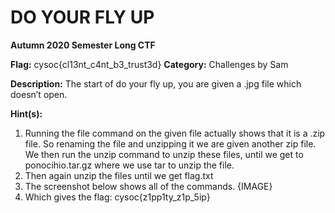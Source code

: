 # DO YOUR FLY UP
**Autumn 2020 Semester Long CTF**

**Flag:** cysoc{cl13nt_c4nt_b3_trust3d}
**Category:** Challenges by Sam

**Description:** The start of do your fly up, you are given a .jpg file which doesn’t open.

**Hint(s):** 

1. Running the file command on the given file actually shows that it is a .zip file. So renaming the file and unzipping it we are given another zip file. We then run the unzip command to unzip these files, until we get to ponocihio.tar.gz where we use tar to unzip the file. 
2. Then again unzip the files until we get flag.txt
3. The screenshot below shows all of the commands. {IMAGE}
4. Which gives the flag: cysoc{z1pp1ty_z1p_5ip}
